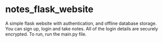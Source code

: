 # notes_flask_website
A simple flask website with authentication, and offline database storage. You can sign up, login and take notes. All of the login details are securely encrypted. To run, run the main.py file.
